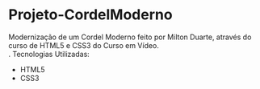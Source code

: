 # Projeto-CordelModerno
Modernização de um Cordel Moderno feito por Milton Duarte, através do curso de HTML5 e CSS3 do Curso em Vídeo.
</br>
. Tecnologias Utilizadas:
- HTML5
- CSS3 
